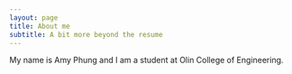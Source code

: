 ```yaml
---
layout: page
title: About me
subtitle: A bit more beyond the resume
---
```


My name is Amy Phung and I am a student at Olin College of Engineering.
